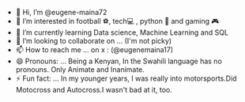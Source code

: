 - 👋 Hi, I’m @eugene-maina72
- 👀 I’m interested in football :soccer:, tech:computer: , python :snake: and gaming :video_game:
- 🌱 I’m currently learning Data science, Machine Learning and SQL
- 💞️ I’m looking to collaborate on ... (I'm not picky)
- 📫 How to reach me ... on x : (@eugenemaina17)
- 😄 Pronouns: ... Being a Kenyan, In the Swahili language has no pronouns. Only Animate and Inanimate.
- ⚡ Fun fact: ... In my younger years, I was really into motorsports.Did Motocross and Autocross.I wasn't bad at it, too.

<!---
eugene-maina72/eugene-maina72 is a ✨ special ✨ repository because its `README.md` (this file) appears on your GitHub profile.
You can click the Preview link to take a look at your changes.
--->
